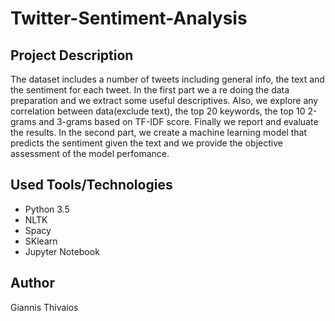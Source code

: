 # Twitter-Sentiment-Analysis
## Project Description
The dataset includes a number of tweets including general info, the text and the sentiment for each tweet. 
In the first part we a re doing the data preparation and we extract some useful descriptives. Also, we explore any correlation between data(exclude text), the top 20 keywords, the top 10 2-grams and 3-grams based on TF-IDF score. Finally we report and evaluate the results.
In the second part, we create a machine learning model that predicts the sentiment given the text and we provide the objective assessment of the model perfomance.

## Used Tools/Technologies

- Python 3.5
- NLTK
- Spacy
- SKlearn
- Jupyter Notebook

## Author

Giannis Thivaios
